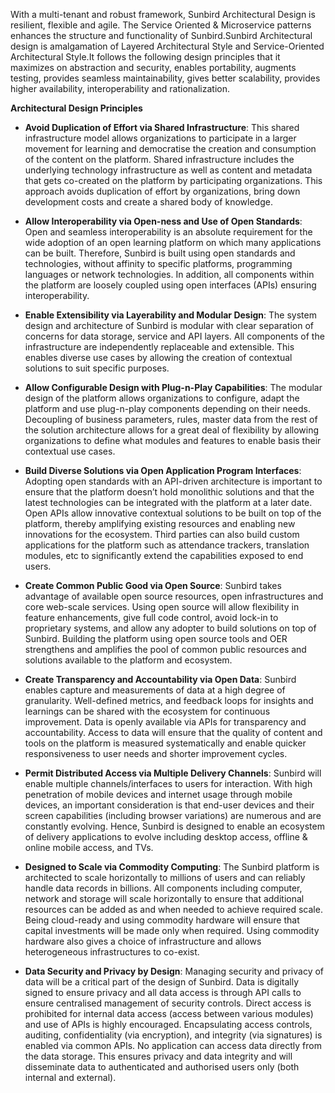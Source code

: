 With a multi-tenant and robust framework, Sunbird Architectural Design is resilient, flexible and agile. The Service Oriented & Microservice patterns enhances the structure and functionality of Sunbird.Sunbird Architectural design is amalgamation of Layered Architectural Style and Service-Oriented Architectural Style.It follows the following design principles that it maximizes on abstraction and security, enables portability, augments testing, provides seamless maintainability, gives better scalability, provides higher availability, interoperability and rationalization. 

**Architectural Design Principles**

- **Avoid Duplication of Effort via Shared Infrastructure**:
This shared infrastructure model allows organizations to participate in a larger movement for learning and democratise the creation and consumption of the content on the platform. 
Shared infrastructure includes the underlying technology infrastructure as well as content and metadata that gets co-created on the platform by participating organizations. This approach avoids duplication of effort by organizations, bring down development costs and create a shared body of knowledge.

- **Allow Interoperability via Open-ness and Use of Open Standards**:
Open and seamless interoperability is an absolute requirement for the wide adoption of an open learning platform on which many applications can be built. Therefore, Sunbird is built using open standards and technologies, without affinity to specific platforms, programming languages or network technologies. In addition, all components within the platform are loosely coupled using open interfaces (APIs) ensuring interoperability. 

- **Enable Extensibility via Layerability and Modular Design**:
The system design and architecture of Sunbird is modular with clear separation of concerns for data storage, service and API layers. All components of the infrastructure are independently replaceable and extensible. This enables diverse use cases by allowing the creation of contextual solutions to suit specific purposes.

- **Allow Configurable Design with Plug-n-Play Capabilities**:
The modular design of the platform allows organizations to configure, adapt the platform and use plug-n-play components depending on their needs. Decoupling of business parameters, rules, master data from the rest of the solution architecture allows for a great deal of flexibility by allowing organizations to define what modules and features to enable basis their contextual use cases. 

- **Build Diverse Solutions via Open Application Program Interfaces**:
Adopting open standards with an API-driven architecture is important to ensure that the platform doesn’t hold monolithic solutions and that the latest technologies can be integrated with the platform at a later date. Open APIs allow innovative contextual solutions to be built on top of the platform, thereby amplifying existing resources and enabling new innovations for the ecosystem. Third parties can also build custom applications for the platform such as attendance trackers, translation modules, etc to significantly extend the capabilities exposed to end users.

- **Create Common Public Good via Open Source**:
Sunbird takes advantage of available open source resources, open infrastructures and core web-scale services. Using open source will allow flexibility in feature enhancements, give full code control, avoid lock-in to proprietary systems, and allow any adopter to build solutions on top of Sunbird. Building the platform using open source tools and OER strengthens and amplifies the pool of common public resources and solutions available to the platform and ecosystem.

- **Create Transparency and Accountability via Open Data**:
Sunbird enables capture and measurements of data at a high degree of granularity. Well-defined metrics, and feedback loops for insights and learnings can be shared with the ecosystem for continuous improvement. Data is openly available via APIs for transparency and accountability. Access to data will ensure that the quality of content and tools on the platform is measured systematically and enable quicker responsiveness to user needs and shorter improvement cycles.

- **Permit Distributed Access via Multiple Delivery Channels**:
Sunbird will enable multiple channels/interfaces to users for interaction. With high penetration of mobile devices and internet usage through mobile devices, an important consideration is that end-user devices and their screen capabilities (including browser variations) are numerous and are constantly evolving. Hence, Sunbird is designed to enable an ecosystem of delivery applications to evolve including desktop access, offline & online mobile access, and TVs.

- **Designed to Scale via Commodity Computing**:
The Sunbird platform is architected to scale horizontally to millions of users and can reliably handle data records in billions. All components including computer, network and storage will scale horizontally to ensure that additional resources can be added as and when needed to achieve required scale. Being cloud-ready and using commodity hardware will ensure that capital investments will be made only when required. Using commodity hardware also gives a choice of infrastructure and allows heterogeneous infrastructures to co-exist.

- **Data Security and Privacy by Design**:
Managing security and privacy of data will be a critical part of the design of Sunbird. Data is digitally signed to ensure privacy and all data access is through API calls to ensure centralised management of security controls. Direct access is prohibited for internal data access (access between various modules) and use of APIs is highly encouraged. Encapsulating access controls, auditing, confidentiality (via encryption), and integrity (via signatures) is enabled via common APIs. No application can access data directly from the data storage. This ensures privacy and data integrity and will disseminate data to authenticated and authorised users only (both internal and external).
